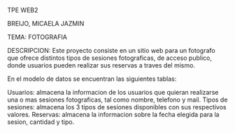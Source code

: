 TPE WEB2 

BREIJO, MICAELA JAZMIN

TEMA: FOTOGRAFIA

DESCRIPCION: Este proyecto consiste en un sitio web para un fotografo que ofrece distintos tipos de sesiones fotograficas, de acceso publico, donde usuarios pueden realizar sus reservas a traves del mismo.

En el modelo de datos se encuentran las siguientes tablas:

Usuarios: almacena la informacion de los usuarios que quieran realizarse una o mas sesiones fotograficas, tal como nombre, telefono y mail.
Tipos de sesiones: almacena los 3 tipos de sesiones disponibles con sus respectivos valores.
Reservas: almacena la informacion sobre la fecha elegida para la sesion, cantidad y tipo.
